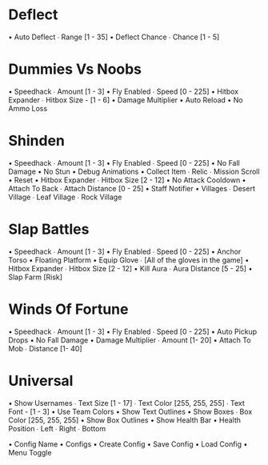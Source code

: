 # Deflect 

• Auto Deflect 
 ∙ Range [1 - 35]
• Deflect Chance 
 ∙ Chance [1 - 5]

# Dummies Vs Noobs

• Speedhack
 ∙ Amount [1 - 3]
• Fly Enabled 
 ∙ Speed [0 - 225]
• Hitbox Expander
 ∙ Hitbox Size - [1 - 6]
• Damage Multiplier
• Auto Reload
• No Ammo Loss

# Shinden

• Speedhack
 ∙ Amount [1 - 3]
• Fly Enabled 
 ∙ Speed [0 - 225]
• No Fall Damage 
• No Stun 
• Debug Animations
• Collect Item
 ∙ Relic 
 ∙ Mission Scroll
• Reset
• Hitbox Expander 
 ∙ Hitbox Size [2 - 12]
• No Attack Cooldown 
• Attach To Back
 ∙ Attach Distance [0 - 25]
• Staff Notifier
• Villages
 ∙ Desert Village
 ∙ Leaf Village
 ∙ Rock Village 

# Slap Battles 

• Speedhack
 ∙ Amount [1 - 3]
• Fly Enabled 
 ∙ Speed [0 - 225]
• Anchor Torso 
• Floating Platform 
• Equip Glove
 ∙ [All of the gloves in the game]
• Hitbox Expander 
 ∙ Hitbox Size [2 - 12]
• Kill Aura 
 ∙ Aura Distance [5 - 25]
• Slap Farm [Risk]

# Winds Of Fortune
• Speedhack
 ∙ Amount [1 - 3]
• Fly Enabled 
 ∙ Speed [0 - 225]
• Auto Pickup Drops
• No Fall Damage
• Damage Multiplier 
 ∙ Amount [1- 20]
• Attach To Mob
 ∙ Distance [1- 40]

# Universal

• Show Usernames
 ∙ Text Size [1 - 17]
 ∙ Text Color [255, 255, 255]
 ∙ Text Font - [1 - 3]
• Use Team Colors 
• Show Text Outlines
• Show Boxes
 ∙ Box Color [255, 255, 255]
• Show Box Outlines
• Show Health Bar 
• Health Position
 ∙ Left 
 ∙ Right
 ∙ Bottom 
 
• Config Name 
• Configs 
• Create Config
• Save Config 
• Load Config 
• Menu Toggle
